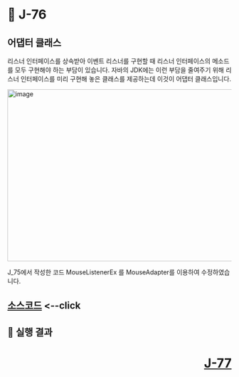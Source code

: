 # 📖 J-76

## 어댑터 클래스
<p>
  리스너 인터페이스를 상속받아 이벤트 리스너를 구현할 때 리스너 인터페이스의 메소드를 모두 구현해야 하는 부담이 있습니다.
  자바의 JDK에는 이런 부담을 줄여주기 위해 리스너 인터페이스를 미리 구현해 놓은 클래스를 제공하는데 이것이 어댑터 클래스입니다.
</p>

<img width="1058" height="386" alt="image" src="https://github.com/user-attachments/assets/15c5ec3e-bbe8-41fd-aa05-a016f79cac0b" />

<p>
  J_75에서 작성한 코드 MouseListenerEx 를 MouseAdapter를 이용하여 수정하였습니다.
</p>

[소스코드](./.java) <--click
---


📘 실행 결과
---


# <p align="right">[J-77](./J_77.md)</p>
